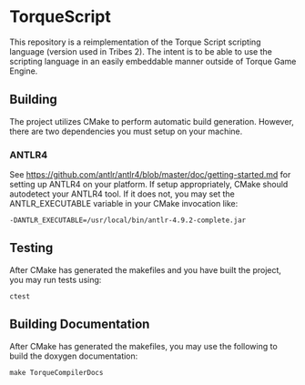 # TorqueScript

This repository is a reimplementation of the Torque Script scripting language (version used in Tribes 2). The intent is to be able to use the scripting
language in an easily embeddable manner outside of Torque Game Engine.

## Building

The project utilizes CMake to perform automatic build generation. However, there are two dependencies you must setup on your machine.

### ANTLR4

See https://github.com/antlr/antlr4/blob/master/doc/getting-started.md for setting up ANTLR4 on your platform. If setup appropriately, CMake should autodetect
your ANTLR4 tool. If it does not, you may set the ANTLR_EXECUTABLE variable in your CMake invocation like:

```
-DANTLR_EXECUTABLE=/usr/local/bin/antlr-4.9.2-complete.jar
```

## Testing

After CMake has generated the makefiles and you have built the project, you may run tests using:

```
ctest
```

## Building Documentation

After CMake has generated the makefiles, you may use the following to build the doxygen documentation:

```
make TorqueCompilerDocs
```
